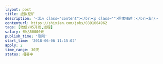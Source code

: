 ```yaml
---                
layout: post       
title: 虚拟挖矿           
description: '<div class="content"></br><p class="">需求描述：</br><br/>制作虚拟挖矿整站H5，包含前端呈现及后台管理。后台管理主要是用户管理和内容管理。</br><br/>具体需求可加微信索取原型。</br><br/>参考项目：</br><br/><a href="http://www.cbt-coin2.com/Home/Index/news/" rel="nofollow" target="_blank">http://www.cbt-coin2.com/Home/Index/news/</a></br><br/>人才需求：</br><br/>熟练掌握前端开发，熟悉后端开源模块的使用。</br></p></br></div>'     
contenturl: https://shixian.com/jobs/0891064962      
tags: [微信/H5开发,远程]            
salary: 预估50000元          
publish_time: '刚刚'         
start_time: '2018-06-06 11:15:02'           
apply: 2                   
time_range: 30天              
status: 招募中                  
---                 
```


